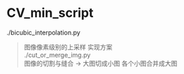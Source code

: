 # CV_min_script

./bicubic_interpolation.py  
> 图像像素级别的上采样 实现方案  
./cut_or_merge_img.py  
> 图像的切割与缝合 -> 大图切成小图 各个小图合并成大图  
  
  
